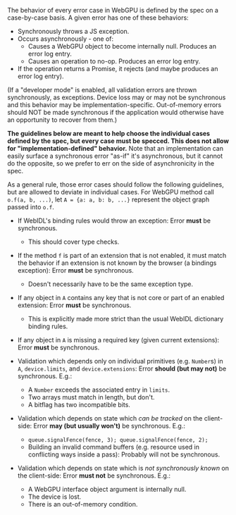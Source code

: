 The behavior of every error case in WebGPU is defined by the spec on a
case-by-case basis. A given error has one of these behaviors:

* Synchronously throws a JS exception.
* Occurs asynchronously - one of:
  * Causes a WebGPU object to become internally null. Produces an error log entry.
  * Causes an operation to no-op. Produces an error log entry.
* If the operation returns a Promise, it rejects (and maybe produces an error log entry).

(If a "developer mode" is enabled, all validation errors are thrown
synchronously, as exceptions. Device loss may or may not be synchronous and
this behavior may be implementation-specific.
Out-of-memory errors should NOT be made synchronous if the application would
otherwise have an opportunity to recover from them.)

**The guidelines below are meant to help choose the individual cases defined by
the spec, but every case must be specced. This does not allow for
"implementation-defined" behavior.** Note that an implementation can easily
surface a synchronous error "as-if" it's asynchronous, but it cannot do the
opposite, so we prefer to err on the side of asynchronicity in the spec.

As a general rule, those error cases should follow the following guidelines,
but are allowed to deviate in individual cases. For WebGPU method call
`o.f(a, b, ...)`, let `A = {a: a, b: b, ...}` represent the object graph
passed into `o.f`.

* If WebIDL's binding rules would throw an exception: Error **must** be synchronous.
    * This should cover type checks.

* If the method `f` is part of an extension that is not enabled, it must match
  the behavior if an extension is not known by the browser (a bindings
  exception): Error **must** be synchronous.
    * Doesn't necessarily have to be the same exception type.

* If any object in `A` contains any key that is not core or part of an enabled
  extension: Error **must** be synchronous.
    * This is explicitly made more strict than the usual WebIDL dictionary
      binding rules.

* If any object in `A` is missing a required key (given current extensions): Error **must** be synchronous.

* Validation which depends only on individual primitives (e.g. `Number`s) in
  `A`, `device.limits`, and `device.extensions`:
  Error **should (but may not)** be synchronous.
  E.g.:
    * A `Number` exceeds the associated entry in `limits`.
    * Two arrays must match in length, but don't.
    * A bitflag has two incompatible bits.

* Validation which depends on state which *can be tracked* on the client-side:
  Error **may (but usually won't)** be synchronous.
  E.g.:
    * `queue.signalFence(fence, 3); queue.signalFence(fence, 2);`
    * Building an invalid command buffers (e.g. resource used in conflicting
      ways inside a pass): Probably will not be synchronous.

* Validation which depends on state which is *not synchronously known* on the client-side:
  Error **must not** be synchronous.
  E.g.:
    * A WebGPU interface object argument is internally null.
    * The device is lost.
    * There is an out-of-memory condition.
